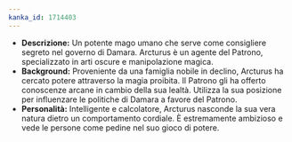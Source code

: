 ```yaml
---
kanka_id: 1714403
---
```


* **Descrizione:** Un potente mago umano che serve
  come consigliere segreto nel governo di Damara. Arcturus è un agente
  del Patrono, specializzato in arti oscure e manipolazione magica.
* **Background:**
  Proveniente da una famiglia nobile in declino, Arcturus ha cercato
  potere attraverso la magia proibita. Il Patrono gli ha offerto
  conoscenze arcane in cambio della sua lealtà. Utilizza la sua posizione
  per influenzare le politiche di Damara a favore del Patrono.
* **Personalità:**
  Intelligente e calcolatore, Arcturus nasconde la sua vera natura dietro
  un comportamento cordiale. È estremamente ambizioso e vede le persone
  come pedine nel suo gioco di potere.